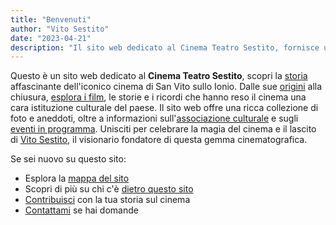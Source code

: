 ```yaml
---
title: "Benvenuti"
author: "Vito Sestito"
date: "2023-04-21"
description: "Il sito web dedicato al Cinema Teatro Sestito, fornisce una ricca collezione di foto, storie e ricordi dell'iconico cinema di San Vito sullo Ionio, insieme a informazioni sull'associazione culturale e sugli eventi in programma."
---
```

Questo è un sito web dedicato al **Cinema Teatro Sestito**, scopri la [storia](/categories/storia) affascinante dell'iconico cinema di San Vito sullo Ionio. Dalle sue [origini](/2023/04/27/la-nascita-del-cinema-a-san-vito-un-sogno-diventato-realt/) alla chiusura, [esplora i film](/agende/), le storie e i ricordi che hanno reso il cinema una cara istituzione culturale del paese. Il sito web offre una ricca collezione di foto e aneddoti, oltre a informazioni sull'[associazione culturale](/association/) e sugli [eventi in programma](/events/). Unisciti per celebrare la magia del cinema e il lascito di [Vito Sestito](/2023/04/20/la-storia-di-vito-sestito/), il visionario fondatore di questa gemma cinematografica.

Se sei nuovo su questo sito:
* Esplora la [mappa del sito](/sitemap/)
* Scopri di più su chi c'è [dietro questo sito](/chisono/)
* [Contribuisci](mailto:whatswrongintown@gmail.com) con la tua storia sul cinema 
* [Contattami](mailto:whatswrongintown@gmail.com) se hai domande
